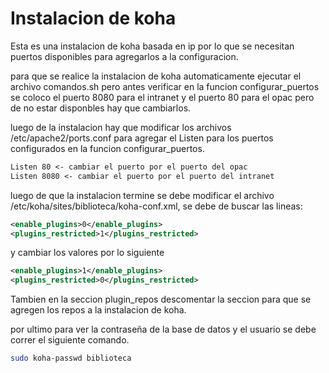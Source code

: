 # Instalacion de koha

Esta es una instalacion de koha basada en ip por lo que se necesitan puertos disponibles para agregarlos a la configuracion.

para que se realice la instalacion de koha automaticamente ejecutar el archivo comandos.sh pero antes verificar en la funcion configurar_puertos se coloco el puerto 8080 para el intranet y el puerto 80 para el opac pero de no estar disponbles hay que cambiarlos.

luego de la instalacion hay que modificar los archivos /etc/apache2/ports.conf para agregar el Listen para los puertos configurados en la funcion configurar_puertos.

```txt
Listen 80 <- cambiar el puerto por el puerto del opac
Listen 8080 <- cambiar el puerto por el puerto del intranet
```

luego de que la instalacion termine se debe modificar el archivo /etc/koha/sites/biblioteca/koha-conf.xml, se debe de buscar las lineas:

```xml
<enable_plugins>0</enable_plugins>
<plugins_restricted>1</plugins_restricted>
```

y cambiar los valores por lo siguiente

```xml
<enable_plugins>1</enable_plugins>
<plugins_restricted>0</plugins_restricted>
```

Tambien en la seccion plugin_repos descomentar la seccion para que se agregen los repos a la instalacion de koha.

por ultimo para ver la contraseña de la base de datos y el usuario se debe correr el siguiente comando.

```bash
sudo koha-passwd biblioteca
```
